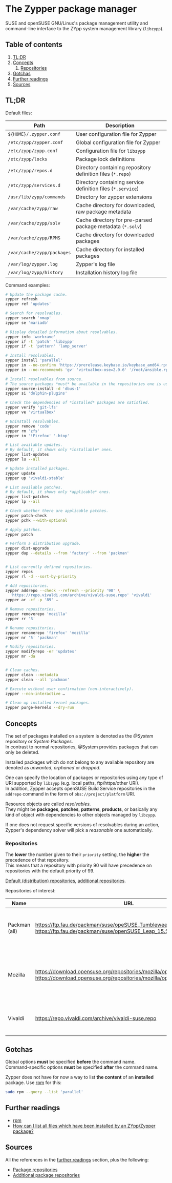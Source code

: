 # The Zypper package manager

SUSE and openSUSE GNU/Linux's package management utility and command-line interface to the ZYpp system management library (`libzypp`).

## Table of contents <!-- omit in toc -->

1. [TL;DR](#tldr)
1. [Concepts](#concepts)
   1. [Repositories](#repositories)
1. [Gotchas](#gotchas)
1. [Further readings](#further-readings)
1. [Sources](#sources)

## TL;DR

Default files:

| Path                       | Description                                                 |
| -------------------------- | ----------------------------------------------------------- |
| `${HOME}/.zypper.conf`     | User configuration file for Zypper                          |
| `/etc/zypp/zypper.conf`    | Global configuration file for Zypper                        |
| `/etc/zypp/zypp.conf`      | Configuration file for `libzypp`                            |
| `/etc/zypp/locks`          | Package lock definitions                                    |
| `/etc/zypp/repos.d`        | Directory containing repository definition files (`*.repo`) |
| `/etc/zypp/services.d`     | Directory containing service definition files (`*.service`) |
| `/usr/lib/zypp/commands`   | Directory for zypper extensions                             |
| `/var/cache/zypp/raw`      | Cache directory for downloaded, raw package metadata        |
| `/var/cache/zypp/solv`     | Cache directory for pre-parsed package metadata (`*.solv`)  |
| `/var/cache/zypp/RPMS`     | Cache directory for downloaded packages                     |
| `/var/cache/zypp/packages` | Cache directory for installed packages                      |
| `/var/log/zypper.log`      | Zypper's log file                                           |
| `/var/log/zypp/history`    | Installation history log file                               |

Command examples:

```sh
# Update the package cache.
zypper refresh
zypper ref 'updates'

# Search for resolvables.
zypper search 'nmap'
zypper se 'mariadb'

# Display detailed information about resolvables.
zypper info 'workrave'
zypper if -t 'patch' 'libzypp'
zypper if -t 'pattern' 'lamp_server'

# Install resolvables.
zypper install 'parallel'
zypper in --no-confirm 'https://prerelease.keybase.io/keybase_amd64.rpm'
zypper in --no-recommends 'gv' 'virtualbox-ose=2.0.6' '/root/ansible.rpm'

# Install resolvables from source.
# The source packages *must* be available in the repositories one is using.
zypper source-install -d 'dbus-1'
zypper si 'dolphin-plugins'

# Check the dependencies of *installed* packages are satisfied.
zypper verify 'git-lfs'
zypper ve 'virtualbox'

# Uninstall resolvables.
zypper remove 'code'
zypper rm 'zfs'
zypper in '!Firefox' '-htop'

# List available updates.
# By default, it shows only *installable* ones.
zypper list-updates
zypper lu --all

# Update installed packages.
zypper update
zypper up 'vivaldi-stable'

# List available patches.
# By default, it shows only *applicable* ones.
zypper list-patches
zypper lp --all

# Check whether there are applicable patches.
zypper patch-check
zypper pchk --with-optional

# Apply patches.
zypper patch

# Perform a distribution upgrade.
zypper dist-upgrade
zypper dup --details --from 'factory' --from 'packman'


# List currently defined repositories.
zypper repos
zypper rl -d --sort-by-priority

# Add repositories.
zypper addrepo --check --refresh --priority '90' \
  'https://repo.vivaldi.com/archive/vivaldi-suse.repo' 'vivaldi'
zypper ar -cf -p '89' …

# Remove repositories.
zypper removerepo 'mozilla'
zypper rr '3'

# Rename repositories.
zypper renamerepo 'firefox' 'mozilla'
zypper nr '5' 'packman'

# Modify repositories.
zypper modifyrepo -er 'updates'
zypper mr -da


# Clean caches.
zypper clean --metadata
zypper clean --all 'packman'

# Execute without user confirmation (non-interactively).
zypper --non-interactive …

# Clean up installed kernel packages.
zypper purge-kernels --dry-run
```

## Concepts

The set of packages installed on a system is denoted as the _@System_ repository or _System Packages_.<br/>
In contrast to normal repositories, @System provides packages that can only be deleted.

Installed packages which do not belong to any available repository are denoted as _unwanted_, _orphaned_ or _dropped_.

One can specify the location of packages or repositories using any type of URI supported by `libzypp` (e.g. local paths, ftp/https/other URI).<br/>
In addition, Zypper accepts openSUSE Build Service repositories in the `addrepo` command in the form of `obs://project/platform` URI.

Resource objects are called _resolvables_.<br/>
They might be **packages**, **patches**, **patterns**, **products**, or basically any kind of object with dependencies to other objects managed by `libzypp`.

If one does not request specific versions of resolvables during an action, Zypper's dependency solver will pick a _reasonable_ one automatically.

### Repositories

The **lower** the number given to their `priority` setting, the **higher** the precedence of that repository.<br/>
This means that a repository with priority 90 will have precedence on repositories with the default priority of 99.

[Default (distribution) repositories][package repositories], [additional repositories][additional package repositories].

Repositories of interest:

| Name          | URL                                                                                                                                                    | Description                                                           |
| ------------- | ------------------------------------------------------------------------------------------------------------------------------------------------------ | --------------------------------------------------------------------- |
| Packman (all) | <https://ftp.fau.de/packman/suse/opeSUSE_Tumbleweed/><br/><https://ftp.fau.de/packman/suse/openSUSE_Leap_15.5/>                                        | The largest external repository of openSUSE packages                  |
| Mozilla       | <https://download.opensuse.org/repositories/mozilla/openSUSE_Tumbleweed/><br/><https://download.opensuse.org/repositories/mozilla/openSUSE_Leap_15.5/> | Bleeding edge versions of Firefox, Thunderbird and all things Mozilla |
| Vivaldi       | <https://repo.vivaldi.com/archive/vivaldi-suse.repo>                                                                                                   | A browser adapting to you, not the other way around.                  |

## Gotchas

Global options **must** be specified **before** the command name.<br/>
Command-specific options **must** be specified **after** the command name.

Zypper does not have for now a way to list **the content** of an **installed** package. Use [rpm] for this:

```sh
sudo rpm --query --list 'parallel'
```

## Further readings

- [rpm]
- [How can I list all files which have been installed by an ZYpp/Zypper package?]

## Sources

All the references in the [further readings] section, plus the following:

- [Package repositories]
- [Additional package repositories]

<!--
  References
  -->

<!-- Upstream -->
[additional package repositories]: https://en.opensuse.org/Additional_package_repositories
[package repositories]: https://en.opensuse.org/Package_repositories

<!-- In-article sections -->
[further readings]: #further-readings

<!-- Knowledge base -->
[rpm]: rpm.md

<!-- Others -->
[how can i list all files which have been installed by an zypp/zypper package?]: https://unix.stackexchange.com/questions/162092/how-can-i-list-all-files-which-have-been-installed-by-an-zypp-zypper-package#239944
